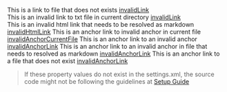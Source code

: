 This is a link to file that does not exists [invalidLink](invalidLink.md)  
This is an invalid link to txt file in current directory [invalidLink](invalidLink.txt)  
This is an invalid html link that needs to be resolved as markdown [invalidHtmlLink](invalidHtmlLink.html)
This is an anchor link to invalid anchor in current file [invalidAnchorCurrentFile](#valid-links)
This is an anchor link to an invalid anchor [invalidAnchorLink](../linkTestFile.md#header-7)
This is an anchor link to an invalid anchor in file that needs to resolved as markdown [invalidAnchorLink](../linkTestFile.html#header-7)
This is an anchor link to a file that does not exist [invalidAnchorLink](invalidLink.md#does-not-exist) 
 > If these property values do not exist in the settings.xml, the source code might not be following the guidelines at [Setup Guide](../setup-introduction.md)